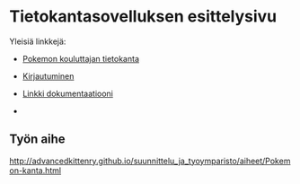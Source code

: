 # Tietokantasovelluksen esittelysivu

Yleisiä linkkejä:

* [Pokemon kouluttajan tietokanta](http://terosoik.users.cs.helsinki.fi/tsoha)

* [Kirjautuminen](http://terosoik.users.cs.helsinki.fi/tsoha/login)
* [Linkki dokumentaatiooni](doc/dokumentaatio.pdf)
* 

## Työn aihe

http://advancedkittenry.github.io/suunnittelu_ja_tyoymparisto/aiheet/Pokemon-kanta.html

